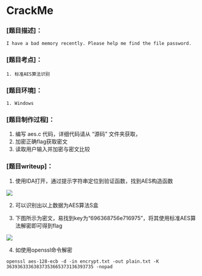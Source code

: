 # CrackMe

### [题目描述]：

```
I have a bad memory recently. Please help me find the file password.
```

### [题目考点]：
```
1. 标准AES算法识别
```

### [题目环境]：
```
1. Windows
```

### [题目制作过程]：
1. 编写 aes.c 代码，详细代码请从 “源码” 文件夹获取，
2. 加密正确flag获取密文
3. 读取用户输入并加密与密文比较

### [题目writeup]：

1. 使用IDA打开，通过提示字符串定位到验证函数，找到AES构造函数

![](http://img.5am3.com/5am3/img/20200223222927.png)



2. 可以识别出以上数据为AES算法S盒

3. 下图所示为密文，易找到key为“696368756e716975”，将其使用标准AES算法解密即可得到flag

![](http://img.5am3.com/5am3/img/20200223222935.png)

4. 如使用openssl命令解密
```
openssl aes-128-ecb -d -in encrypt.txt -out plain.txt -K 36393633363837353665373136393735 -nopad
```
